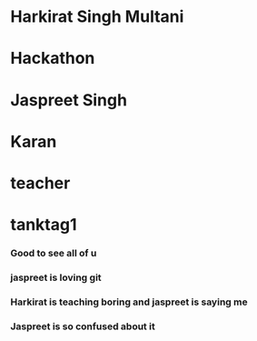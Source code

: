 # Harkirat Singh Multani 
# Hackathon
# Jaspreet Singh 
# Karan 
# teacher 
# tanktag1
### Good to see all of u
### jaspreet is loving git
### Harkirat is teaching boring and jaspreet is saying me 
### Jaspreet is so confused about it 